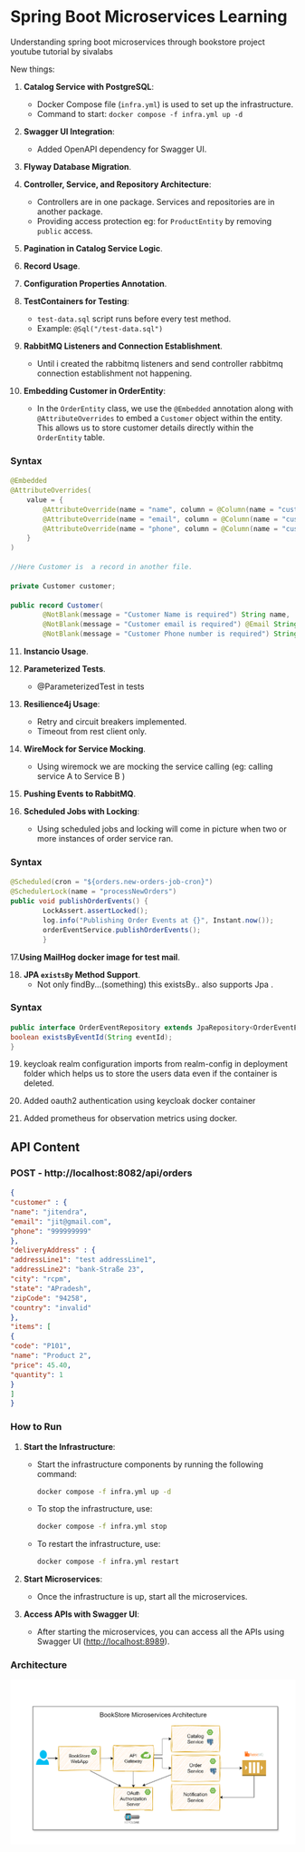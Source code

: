 # Spring Boot Microservices Learning
Understanding spring boot microservices through bookstore project youtube tutorial by sivalabs

New things:

1. **Catalog Service with PostgreSQL**:
    - Docker Compose file (`infra.yml`) is used to set up the infrastructure.
    - Command to start: `docker compose -f infra.yml up -d`


2. **Swagger UI Integration**:
    - Added OpenAPI dependency for Swagger UI.


3. **Flyway Database Migration**.


4. **Controller, Service, and Repository Architecture**:
    - Controllers are in one package. Services and repositories are in another package.
    - Providing access protection eg:  for `ProductEntity` by removing `public` access.


5. **Pagination in Catalog Service Logic**.


6. **Record Usage**.


7. **Configuration Properties Annotation**.


8. **TestContainers for Testing**:
    - `test-data.sql` script runs before every test method.
    - Example: `@Sql("/test-data.sql")`


9. **RabbitMQ Listeners and Connection Establishment**.
    - Until i created the rabbitmq listeners and send controller rabbitmq connection establishment not happening.


10. **Embedding Customer in OrderEntity**:
    - In the `OrderEntity` class, we use the `@Embedded` annotation along with `@AttributeOverrides` to embed a `Customer` object within the entity. This allows us to store customer details directly within the `OrderEntity` table.

### Syntax

```java
@Embedded
@AttributeOverrides(
    value = {
        @AttributeOverride(name = "name", column = @Column(name = "customer_name")),
        @AttributeOverride(name = "email", column = @Column(name = "customer_email")),
        @AttributeOverride(name = "phone", column = @Column(name = "customer_phone"))
    }
)

//Here Customer is  a record in another file.

private Customer customer;

public record Customer(
        @NotBlank(message = "Customer Name is required") String name,
        @NotBlank(message = "Customer email is required") @Email String email,
        @NotBlank(message = "Customer Phone number is required") String phone) {}


```

11. **Instancio Usage**.


12. **Parameterized Tests**.
    - @ParameterizedTest in tests


13. **Resilience4j Usage**:
    - Retry and circuit breakers implemented.
    - Timeout from rest client only.


14. **WireMock for Service Mocking**.
    - Using wiremock we are mocking the service calling (eg: calling  service A to Service B )


15. **Pushing Events to RabbitMQ**.


16. **Scheduled Jobs with Locking**:
    - Using scheduled jobs and locking will come in picture when two or more instances of order service ran.

### Syntax

```java
@Scheduled(cron = "${orders.new-orders-job-cron}")
@SchedulerLock(name = "processNewOrders")
public void publishOrderEvents() {
        LockAssert.assertLocked();
        log.info("Publishing Order Events at {}", Instant.now());
        orderEventService.publishOrderEvents();
        }
```

17.**Using MailHog docker image for test mail**.

18. **JPA `existsBy` Method Support**.
    - Not only findBy...(something) this existsBy.. also supports Jpa .
### Syntax

```java
public interface OrderEventRepository extends JpaRepository<OrderEventEntity, Long> {
boolean existsByEventId(String eventId);
}
```

19. keycloak realm configuration imports from realm-config in deployment folder which helps us to store the users data even if the container is deleted.


20. Added oauth2 authentication using keycloak docker container


21. Added prometheus for observation metrics using docker.

## API Content


### POST - http://localhost:8082/api/orders

```json
{
"customer" : {
"name": "jitendra",
"email": "jit@gmail.com",
"phone": "999999999"
},
"deliveryAddress" : {
"addressLine1": "test addressLine1",
"addressLine2": "bank-Straße 23",
"city": "rcpm",
"state": "APradesh",
"zipCode": "94258",
"country": "invalid"
},
"items": [
{
"code": "P101",
"name": "Product 2",
"price": 45.40,
"quantity": 1
}
]
}
 ``` 

### How to Run

1. **Start the Infrastructure**:
    - Start the infrastructure components by running the following command:
      ```bash
      docker compose -f infra.yml up -d
      ```
    - To stop the infrastructure, use:
      ```bash
      docker compose -f infra.yml stop
      ```
    - To restart the infrastructure, use:
      ```bash
      docker compose -f infra.yml restart
      ```

2. **Start Microservices**:
    - Once the infrastructure is up, start all the microservices.

3. **Access APIs with Swagger UI**:
    - After starting the microservices, you can access all the APIs using Swagger UI  ([http://localhost:8989](http://localhost:8989)).
   
### Architecture

![Diagram](BookStore_Microservices_Architecture.png)